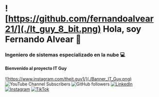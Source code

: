 # ![https://github.com/fernandoalvear21/](./It_guy_8_bit.png) Hola, soy Fernando Alvear 👋
### Ingeniero de sistemas especializado en la nube 💻

#### Bienvenido al proyecto IT Guy
![https://www.instagram.com/theit.guy1/](./Banner_IT_Guy.png)
![YouTube Channel Subscribers](https://img.shields.io/youtube/channel/subscribers/UCB8Gzz4HHLXbyKzRbpxb5Jg)
![GitHub followers](https://img.shields.io/github/followers/fernandoalvear21)
[![LinkedIn](https://img.shields.io/badge/Linkedin-%230077B5.svg?logo=linkedin&logoColor=white)](https://linkedin.com/in/fernando-alvear/)
[![Instagram](https://img.shields.io/badge/Instagram-%23E4405F.svg?logo=Instagram&logoColor=white)](https://instagram.com/theit.guy1/)
[![TikTok](https://img.shields.io/badge/TikTok-black?logo=tiktok&logoColor=white)](https://tiktok.com.com/@theit.guy1/)



<!--
**fernandoalvear21/fernandoalvear21** is a ✨ _special_ ✨ repository because its `README.md` (this file) appears on your GitHub profile.

Here are some ideas to get you started:

- 🔭 I’m currently working on ...
- 🌱 I’m currently learning ...
- 👯 I’m looking to collaborate on ...
- 🤔 I’m looking for help with ...
- 💬 Ask me about ...
- 📫 How to reach me: ...
- 😄 Pronouns: ...
- ⚡ Fun fact: ...
-->
